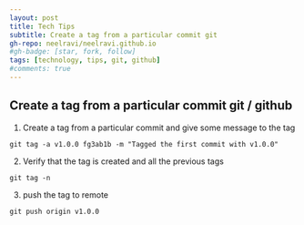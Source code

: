 ```yaml
---
layout: post
title: Tech Tips
subtitle: Create a tag from a particular commit git
gh-repo: neelravi/neelravi.github.io
#gh-badge: [star, fork, follow]
tags: [technology, tips, git, github]
#comments: true
---
```



## Create a tag from a particular commit git / github


1. Create a tag from a particular commit and give some message to the tag

`git tag -a v1.0.0 fg3ab1b -m "Tagged the first commit with v1.0.0"`



2. Verify that the tag is created and all the previous tags

`git tag -n`



3. push the tag to remote

`git push origin v1.0.0`

